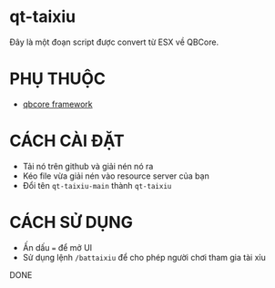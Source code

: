 # qt-taixiu
Đây là một đoạn script được convert từ ESX về QBCore.
# PHỤ THUỘC
* [qbcore framework](https://github.com/qbcore-framework)

# CÁCH CÀI ĐẶT
* Tải nó trên github và giải nén nó ra
* Kéo file vừa giải nén vào resource server của bạn
* Đổi tên `qt-taixiu-main` thành `qt-taixiu`

# CÁCH SỬ DỤNG
* Ấn dấu `=` để mở UI
* Sử dụng lệnh `/battaixiu` để cho phép người chơi tham gia tài xỉu

DONE
